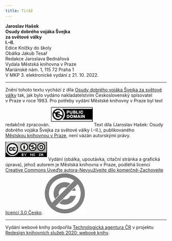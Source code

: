 ```yaml
---
title: Tiráž
---
```


**Jaroslav Hašek    
Osudy dobrého vojáka Švejka    
za světové války    
I.–II.**  
Edice Knížky do školy  
Obálka Jakub Tesař  
Redakce Jaroslava Bednářová  
Vydala Městská knihovna v Praze  
Mariánské nám. 1, 115 72 Praha 1  
V MKP 3. elektronické vydání z 21. 10. 2022.

***

Znění tohoto textu vychází z díla [Osudy dobrého vojáka Švejka za světové války](https://aleph.nkp.cz/F/?func=direct&doc_number=002615338&local_base=CNB) tak, jak bylo vydáno nakladatelstvím Československý spisovatel v Praze v roce 1983. Pro potřeby vydání Městské knihovny v Praze byl text redakčně zpracován.
[![image003.jpg](./resources/image003_fmt.jpeg)](https://creativecommons.org/publicdomain/mark/1.0/deed.cs)
Text díla (Jaroslav Hašek: Osudy dobrého vojáka Švejka za světové války I.–II.), publikovaného [Městskou knihovnou v Praze](https://www.mlp.cz/cz/), není vázán autorskými právy.
[![image001.jpg](./resources/image001_fmt.jpeg)](https://creativecommons.org/licenses/by-nc-sa/3.0/cz/)
Vydání (obálka, upoutávka, citační stránka a grafická úprava), jehož autorem je Městská knihovna v Praze, podléhá licenci [Creative Commons Uveďte autora-Nevyužívejte dílo komerčně-Zachovejte licenci 3.0 Česko](https://creativecommons.org/licenses/by-nc-sa/3.0/cz/).
![image004.jpg](./resources/image004_fmt.jpeg)

***

Vydání webové knihy podpořila [Technologická agentura ČR](https://www.tacr.cz/) v projektu [Redesign knihovních služeb 2020: webové knihy](https://starfos.tacr.cz/cs/project/TL04000391).